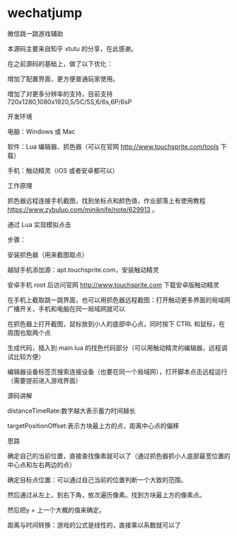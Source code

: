 # wechatjump
微信跳一跳游戏辅助

本源码主要来自知乎 xtutu 的分享，在此感谢。

在之前源码的基础上，做了以下优化：

增加了配置界面，更方便普通玩家使用。

增加了对更多分辨率的支持，目前支持 720x1280,1080x1920,5/5C/5S,6/6s,6P/6sP

开发环境

电脑：Windows 或 Mac

软件：Lua 编辑器、抓色器（可以在官网 http://www.touchsprite.com/tools 下载）

手机：触动精灵（iOS 或者安卓都可以）

工作原理

抓色器远程连接手机截图，找到坐标点和颜色值，作业部落上有使用教程 https://www.zybuluo.com/miniknife/note/629913 。

通过 Lua 实现模拟点击


步骤：

安装抓色器（用来截图取点）

越狱手机添加源：apt.touchsprite.com，安装触动精灵

安卓手机 root 后访问官网 http://www.touchsprite.com 下载安卓版触动精灵

在手机上截取跳一跳界面，也可以用抓色器远程截图：打开触动更多界面的局域网广播开关，手机和电脑在同一局域网就可以

在抓色器上打开截图，鼠标放到小人的底部中心点，同时按下 CTRL 和鼠标，在周围也取两个点

生成代码，插入到 main.lua 的找色代码部分（可以用触动精灵的编辑器，远程调试比较方便）

编辑器设备标签页搜索连接设备（也要在同一个局域网），打开脚本点击远程运行（需要提前进入游戏界面）

源码讲解

distanceTimeRate:数字越大表示蓄力时间越长

targetPositionOffset:表示方块最上方的点，距离中心点的偏移

思路

确定自己的当前位置，直接查找像素就可以了（通过抓色器抓小人底部最宽位置的中心点和左右两边的点）

确定目标点位置：可以通过自己当前的位置判断一个大致的范围。

然后通过从左上，到右下角，依次遍历像素。找到方块最上方的像素点。

然后把y + 上一个大概的值来确定。

距离与时间转换：游戏的公式是线性的，直接乘以系数就可以了
